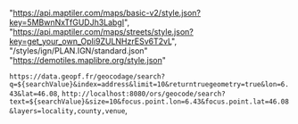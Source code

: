 "https://api.maptiler.com/maps/basic-v2/style.json?key=5MBwnNxTfGUDJh3LabgI",
"https://api.maptiler.com/maps/streets/style.json?key=get_your_own_OpIi9ZULNHzrESv6T2vL",
"/styles/ign/PLAN.IGN/standard.json"
"https://demotiles.maplibre.org/style.json"



`https://data.geopf.fr/geocodage/search?q=${searchValue}&index=address&limit=10&returntruegeometry=true&lon=6.43&lat=46.08`,
`http://localhost:8080/ors/geocode/search?text=${searchValue}&size=10&focus.point.lon=6.43&focus.point.lat=46.08&layers=locality,county,venue`,
